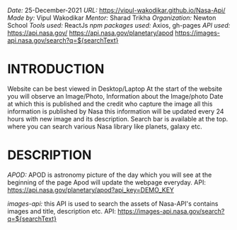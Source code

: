 *Date:* 25-December-2021
*URL:* https://vipul-wakodikar.github.io/Nasa-Api/
*Made by:* Vipul Wakodikar
*Mentor:* Sharad Trikha
*Organization:* Newton School
*Tools used:* ReactJs
*npm packages used:* Axios, gh-pages
*API used:* https://api.nasa.gov/
            https://api.nasa.gov/planetary/apod
            https://images-api.nasa.gov/search?q=${searchText}

# INTRODUCTION
Website can be best viewed in Desktop/Laptop
At the start of the website you will observe an Image/Photo, Information about the Image/photo Date at which this is published and the credit who capture the image all this information is published by Nasa this information will be updated every 24 hours with new image and its description. Search bar is available at the top. where you can search various Nasa library like planets, galaxy etc.

# DESCRIPTION
*APOD:* APOD is astronomy picture of the day which you will see at the beginning of the page Apod will update the webpage everyday.
API: https://api.nasa.gov/planetary/apod?api_key=DEMO_KEY

*images-api:* this API is used to search the assets of Nasa-API's contains images and title, description etc.
API: https://images-api.nasa.gov/search?q=${searchText}

    